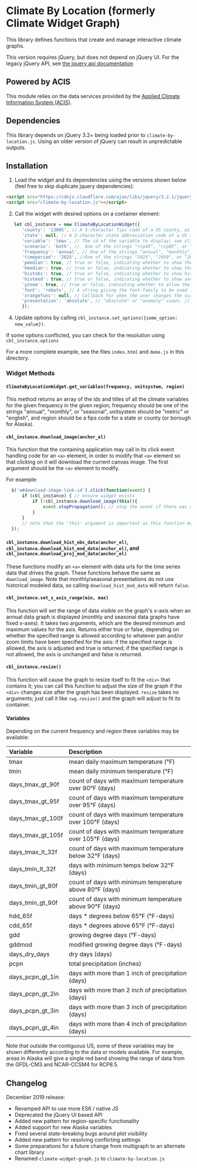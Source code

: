 # Climate By Location (formerly Climate Widget Graph)

This library defines functions that create and manage interactive climate graphs. 

This version requires jQuery, but does not depend on jQuery UI. For the legacy jQuery API, see [the jquery api documentation](jquery_readme.md)

## Powered by ACIS
This module relies on the data services provided by the [Applied Climate Information System (ACIS)](http://www.rcc-acis.org/index.html).

## Dependencies

This library depends on jQuery 3.2+ being loaded prior to `climate-by-location.js`. Using an older version of jQuery can result in unpredictable outputs.

## Installation
1. Load the widget and its dependencies using the versions shown below (feel free to skip duplicate jquery dependencies):

```html
<script src="https://cdnjs.cloudflare.com/ajax/libs/jquery/3.2.1/jquery.min.js" integrity="sha256-hwg4gsxgFZhOsEEamdOYGBf13FyQuiTwlAQgxVSNgt4=" crossorigin="anonymous"></script>
<script src="climate-by-location.js"></script>
```

2.  Call the widget with desired options on a container element:
   
```javascript
   let cbl_instance = new ClimateByLocationWidget({
      'county': '13005', // A 5-character fips code of a US county, as a string.  Required if `state` not specified.
      'state': null, // A 2-character state abbreviation code of a US state, as a string.  Required if `county` not specified. 
      'variable': 'tmax', // The id of the variable to display; see climate_widget.variables() below for a way to get a list of variable ids.  Optional; defaults to "tmax".
      'scenario': 'both', //  One of the strings "rcp45", "rcp85", or "both", indicating which scenario(s) to display for projection data.  Optional; defaults to "both".
      'frequency': 'annual', // One of the strings "annual", "monthly", or "seasonal", indicating which type of data to display.  Optional; defaults to "annual".
      'timeperiod': '2025', //One of the strings "2025", "2050", or "2075" (strings not numbers!), indicating which 30-year period of projection data to show for monthly or seasonal data.  Ignored for annual data.
      'pmedian': true, // true or false, indicating whether to show the median line(s) for model projection data 
      'hmedian': true, // true or false, indicating whether to show the median line(s) for annual historical model data (applies to annual data only; there is no historical model data for monthly or seasonal data)
      'histobs': true, // true or false, indicating whether to show historical observed data
      'histmod': true, // true or false, indicating whether to show annual historical model data (applies to annual data only; there is no historical model data for monthly or seasonal data) 
      'yzoom': true, // true or false, indicating whether to allow the user to zoom along the graph's y-axis; 
      'font': 'roboto', // A string giving the font-family to be used for all text in the graph.
      'xrangefunc': null, // Callback for when the user changes the scale on the horizontal annual data axis (horizontal scale changes are not allowed in the monthly or seasonal graphs).  This function will receive two arguments, which are the new minimum and maximum values along the axis. 
      'presentation': 'absolute', // "absolute" or "anomaly" views. // deprecated
      });
```

4. Update options by calling `cbl_instance.set_options({some_option: new_value})`.
 
If some options conflicted, you can check for the resolution using `cbl_instance.options`
 
For a more complete example, see the files `index.html` and `demo.js` in this
directory.

### Widget Methods

#### `ClimateByLocationWidget.get_variables(frequency, unitsystem, region)`

This method returns an array of the ids and titles of all the climate variables for
the given frequency in the given region; frequency should be one of the strings "annual",
"monthly", or "seasonal", unitsystem should be "metric" or "english", and region should be a fips code for a state or county (or borough for Alaska).

#### `cbl_instance.download_image(anchor_el)` 
 
  This function that the containing application may call in its click event handling code for an `<a>` element, in order to modify that `<a>` element so that clicking on it will download the current canvas image. The first argument should be the `<a>` element to modify.
        
  For example:

```javascript
  $('a#download-image-link-id').click(function(event) {
      if (cbl_instance) { // ensure widget exists
          if (!cbl_instance.download_image(this)){
              event.stopPropagation(); // stop the event if there was a failure
          }
      }
      // note that the 'this' argument is important as this function modifies the <a> tag
  });
```
    
#### `cbl_instance.download_hist_obs_data(anchor_el)`, `cbl_instance.download_hist_mod_data(anchor_el)`, and `cbl_instance.download_proj_mod_data(anchor_el)`
 
  These functions modify an `<a>` element with data urls for the time series data that drives the graph. These functions behave the same as `download_image`. Note that monthly/seasonal presentations do not use historical modeled data, so calling `download_hist_mod_data` will return `false`.   
      
#### `cbl_instance.set_x_axis_range(min, max)`
 
 This function will set the range of data visible on the graph's x-axis when an annual data graph is displayed (monthly and seasonal data graphs have fixed x-axes).  It takes two arguments, which are the desired minimum and maximum values for the axis. Returns either true or false, depending on whether the specified range is allowed according to whatever pan and/or zoom limits have been specified for the axis:  if the specified range is allowed, the axis is adjusted and true is returned; if the specified range is not allowed, the axis is unchanged and false is returned.
      
#### `cbl_instance.resize()`
 This function will cause the graph to resize itself to fit the `<div>` that contains it; you can call this function to adjust the size of the graph if the `<div>` changes size after the graph has been displayed. `resize` takes no arguments; just call it like `cwg.resize()` and the graph will adjust to fit its container.

#### Variables

Depending on the current frequency and region these variables may be available:

| Variable            | Description                                              |
|:--------------------|:---------------------------------------------------------|
| tmax                | mean daily maximum temperature (°F)                      |
| tmin                | mean daily minimum temperature (°F)                      |
| days_tmax_gt_90f    | count of days with maximum temperature over 90°F (days)  |
| days_tmax_gt_95f    | count of days with maximum temperature over 95°F (days)  |
| days_tmax_gt_100f   | count of days with maximum temperature over 100°F (days) |
| days_tmax_gt_105f   | count of days with maximum temperature over 105°F (days) |
| days_tmax_lt_32f    | count of days with maximum temperature below 32°F (days) |
| days_tmin_lt_32f    | days with minimum temps below 32°F (days)                |
| days_tmin_gt_80f    | count of days with minimum temperature above 80°F (days) |
| days_tmin_gt_90f    | count of days with minimum temperature above 90°F (days) |
| hdd_65f             | days * degrees below 65°F (°F-days)                      |
| cdd_65f             | days * degrees above 65°F (°F-days)                      |
| gdd                 | growing degree days (°F-days)                            |
| gddmod              | modified growing degree days (°F-days)                   |
| days_dry_days       | dry days (days)                                          |
| pcpn                | total precipitation (inches)                             |
| days_pcpn_gt_1in    | days with more than 1 inch of precipitation (days)       |
| days_pcpn_gt_2in    | days with more than 2 inch of precipitation (days)       |
| days_pcpn_gt_3in    | days with more than 3 inch of precipitation (days)       |
| days_pcpn_gt_4in    | days with more than 4 inch of precipitation (days)       |

Note that outside the contiguous US, some of these variables may be shown differently according to the data or models available. For example, areas in Alaska will give a single red band showing the range of data from the GFDL-CM3 and NCAR-CCSM4 for RCP8.5.


## Changelog

December 2019 release:
- Revamped API to use more ES6 / native JS
- Deprecated the jQuery UI based API
- Added new pattern for region-specific functionality
- Added support for new Alaska variables
- Fixed several state-breaking bugs around plot visibility
- Added new pattern for resolving conflicting settings
- Some preparations for a future change from multigraph to an alternate chart library
- Renamed `climate-widget-graph.js` to `climate-by-location.js`

